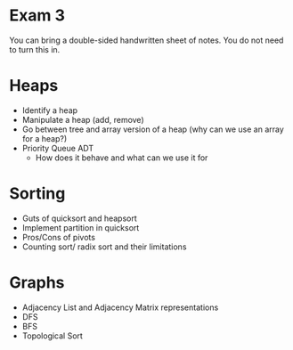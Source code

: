 # Exam 3

You can bring a double-sided handwritten sheet of notes. You do not need to turn this in.


# Heaps

- Identify a heap
- Manipulate a heap (add, remove)
- Go between tree and array version of a heap (why can we use an array for a heap?)
- Priority Queue ADT
	- How does it behave and what can we use it for

# Sorting

- Guts of quicksort and heapsort
- Implement partition in quicksort
- Pros/Cons of pivots
- Counting sort/ radix sort and their limitations

# Graphs
- Adjacency List and Adjacency Matrix representations
- DFS
- BFS
- Topological Sort